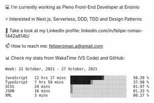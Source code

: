 💻 I'm currently working as Pleno Front-End Developer at Ensinio

⚡ Interested in Next.js, Serverless, DDD, TDD and Design Patterns

👥 Take a look at my LinkedIn profile: linkedin.com/in/felipe-romao-1442a814b/

📫 How to reach me: feliperomao.a@gmail.com

📊 Check my stats from WakaTime (VS Code) and GitHub:

<!--START_SECTION:waka-->
```text
Week: 21 October, 2021 - 27 October, 2021

JavaScript   12 hrs 17 mins  ██████████████▓░░░░░░░░░░   58.39 % 
TypeScript   7 hrs 59 mins   █████████▒░░░░░░░░░░░░░░░   37.98 % 
SCSS         24 mins         ▒░░░░░░░░░░░░░░░░░░░░░░░░   01.97 % 
JSON         16 mins         ▒░░░░░░░░░░░░░░░░░░░░░░░░   01.33 % 
XML          3 mins          ░░░░░░░░░░░░░░░░░░░░░░░░░   00.27 % 
```
<!--END_SECTION:waka-->
